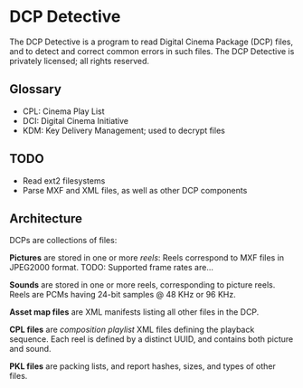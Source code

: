 DCP Detective
=============
The DCP Detective is a program to read Digital Cinema Package (DCP) files, and
to detect and correct common errors in such files.  The DCP Detective is
privately licensed; all rights reserved.

Glossary
--------
* CPL: Cinema Play List
* DCI: Digital Cinema Initiative
* KDM: Key Delivery Management; used to decrypt files

TODO
----
* Read ext2 filesystems
* Parse MXF and XML files, as well as other DCP components

Architecture
------------
DCPs are collections of files:

__Pictures__ are stored in one or more _reels_:
Reels correspond to MXF files in JPEG2000 format.
TODO: Supported frame rates are...

__Sounds__ are stored in one or more reels, corresponding to picture reels.
Reels are PCMs having 24-bit samples @ 48 KHz or 96 KHz.

__Asset map files__ are XML manifests listing all other files in the DCP.

__CPL files__ are _composition playlist_ XML files defining the playback sequence.
Each reel is defined by a distinct UUID, and contains both picture and sound.

__PKL files__ are packing lists, and report hashes, sizes, and types of other files.

